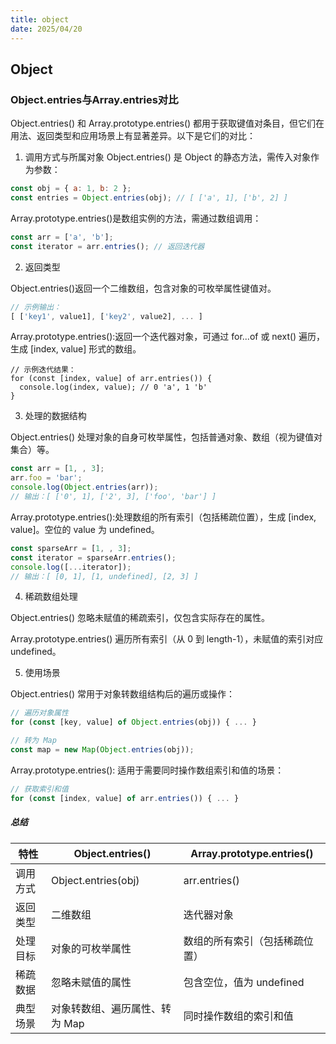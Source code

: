 ```yaml
---
title: object
date: 2025/04/20
---
```



## Object



### Object.entries与Array.entries对比

Object.entries() 和 Array.prototype.entries() 都用于获取键值对条目，但它们在用法、返回类型和应用场景上有显著差异。以下是它们的对比：

1. 调用方式与所属对象
Object.entries() 是 Object 的静态方法，需传入对象作为参数：

```js
const obj = { a: 1, b: 2 };
const entries = Object.entries(obj); // [ ['a', 1], ['b', 2] ]
```
Array.prototype.entries()是数组实例的方法，需通过数组调用：

```js
const arr = ['a', 'b'];
const iterator = arr.entries(); // 返回迭代器
```
2. 返回类型
   
Object.entries()返回一个二维数组，包含对象的可枚举属性键值对。

```js
// 示例输出：
[ ['key1', value1], ['key2', value2], ... ]
```

Array.prototype.entries():返回一个迭代器对象，可通过 for...of 或 next() 遍历，生成 [index, value] 形式的数组。

```
// 示例迭代结果：
for (const [index, value] of arr.entries()) {
  console.log(index, value); // 0 'a', 1 'b'
}
```

3. 处理的数据结构
   
Object.entries() 处理对象的自身可枚举属性，包括普通对象、数组（视为键值对集合）等。

```js
const arr = [1, , 3];
arr.foo = 'bar';
console.log(Object.entries(arr)); 
// 输出：[ ['0', 1], ['2', 3], ['foo', 'bar'] ]
```
Array.prototype.entries():处理数组的所有索引（包括稀疏位置），生成 [index, value]。空位的 value 为 undefined。

```js
const sparseArr = [1, , 3];
const iterator = sparseArr.entries();
console.log([...iterator]); 
// 输出：[ [0, 1], [1, undefined], [2, 3] ]
```

4. 稀疏数组处理

Object.entries() 忽略未赋值的稀疏索引，仅包含实际存在的属性。

Array.prototype.entries() 遍历所有索引（从 0 到 length-1），未赋值的索引对应 undefined。

5. 使用场景

Object.entries() 常用于对象转数组结构后的遍历或操作：

```js
// 遍历对象属性
for (const [key, value] of Object.entries(obj)) { ... }

// 转为 Map
const map = new Map(Object.entries(obj));
```

Array.prototype.entries(): 适用于需要同时操作数组索引和值的场景：

```js
// 获取索引和值
for (const [index, value] of arr.entries()) { ... }
```

##### 总结
特性	| Object.entries()	| Array.prototype.entries()
--------------------	| ------------------	| ------------------------
调用方式	|Object.entries(obj)	|arr.entries()
返回类型	|二维数组	|迭代器对象
处理目标	|对象的可枚举属性|	数组的所有索引（包括稀疏位置）
稀疏数据	|忽略未赋值的属性|	包含空位，值为 undefined
典型场景	|对象转数组、遍历属性、转为 Map	| 同时操作数组的索引和值